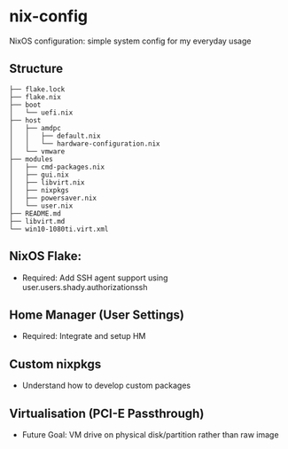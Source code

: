 # nix-config
NixOS configuration: simple system config for my everyday usage

## Structure
```
├── flake.lock
├── flake.nix
├── boot
│   └── uefi.nix
├── host
│   ├── amdpc
│   │   ├── default.nix
│   │   └── hardware-configuration.nix
│   └── vmware
├── modules
│   ├── cmd-packages.nix
│   ├── gui.nix
│   ├── libvirt.nix
│   ├── nixpkgs
│   ├── powersaver.nix
│   └── user.nix
├── README.md
├── libvirt.md
└── win10-1080ti.virt.xml
```


## NixOS Flake: 
- Required: Add SSH agent support using user.users.shady.authorizationssh

## Home Manager (User Settings)
- Required: Integrate and setup HM

## Custom nixpkgs
- Understand how to develop custom packages

## Virtualisation (PCI-E Passthrough)
- Future Goal: VM drive on physical disk/partition rather than raw image


